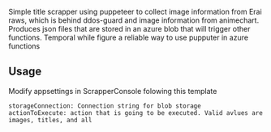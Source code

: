Simple title scrapper using puppeteer to collect image information from Erai raws, which is behind ddos-guard and image information from animechart.  Produces json files that are stored in an azure blob that will trigger other functions. Temporal while figure a reliable way to use pupputer in azure functions

## Usage
Modify appsettings in ScrapperConsole folowing this template 

```text
storageConnection: Connection string for blob storage
actionToExecute: action that is going to be executed. Valid avlues are images, titles, and all
```




